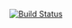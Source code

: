 [![Build Status](https://travis-ci.org/robertoangelodasilvaramos/cad-usuario.svg?branch=master)](https://travis-ci.org/robertoangelodasilvaramos/cad-usuario)
